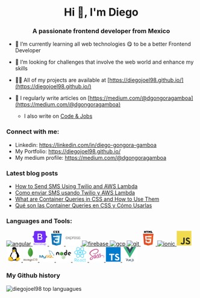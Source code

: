 <!-- ### Hi there 👋 I'm Diego -->
<!-- ### Hi there 👋 I'm Diego -->

<!--- 🔭 I’m currently working on ...-->
<!--- 🤔 I’m looking for help with ...-->
<!--- 💬 Ask me about ... 👯 I'm -->
<!-- - 🌱 I’m currently learning all web technologies 😋 to be a better Frontend Developer
- 🔎 I’m looking for challenges that involve the web world and enhance my skills
- 📫 How to reach me:
  - LinkedIn: https://www.linkedin.com/in/diego-gongora-gamboa
  - My Portfolio: https://diegojoel98.github.io/
  - My medium profile: https://medium.com/@dgongoragamboa
  - My medium profile: https://medium.com/@dgongoragamboa -->
<!--- 😄 Pronouns: ...-->
<!--- ⚡ Fun fact: ...-->

<h1 align="center">Hi 👋, I'm Diego</h1>
<h3 align="center">A passionate frontend developer from Mexico</h3>

- 🌱 I’m currently learning all web technologies 😋 to be a better Frontend Developer
- 🔎 I’m looking for challenges that involve the web world and enhance my skills
- 👨‍💻 All of my projects are available at [https://diegojoel98.github.io/](https://diegojoel98.github.io/)

- 📝 I regularly write articles on [https://medium.com/@dgongoragamboa](https://medium.com/@dgongoragamboa)
  
  - I also write on [Code & Jobs](https://www.codenjobs.com/blogs?username=dgongora)

<h3 align="left">Connect with me:</h3>
<p align="left">
<ul>
  <li>
    Linkedin: <a href="https://linkedin.com/in/diego-gongora-gamboa" target="blank"  rel="noopener">https://linkedin.com/in/diego-gongora-gamboa</a>
  </li>
  <li>
    My Portfolio: <a href="https://diegojoel98.github.io/" target="blank"  rel="noopener">https://diegojoel98.github.io/</a>
  </li>
  <li>
    My medium profile: <a href="https://medium.com/@dgongoragamboa" target="blank"  rel="noopener">https://medium.com/@dgongoragamboa</a>
  </li>
</ul>
</p>

### Latest blog posts
<!-- BLOG-POST-LIST:START -->
- [How to Send SMS Using Twilio and AWS Lambda](https://medium.com/@dgongoragamboa/how-to-send-sms-using-twilio-and-aws-lambda-23f7f6c6abea?source=rss-7019711a827d------2)
- [Como enviar SMS usando Twilio y AWS Lambda](https://medium.com/@dgongoragamboa/como-enviar-sms-usando-twilio-y-aws-lambda-09606d363c67?source=rss-7019711a827d------2)
- [What are Container Queries in CSS and How to Use Them](https://blog.stackademic.com/what-are-container-queries-in-css-and-how-to-use-them-ee909d7e8781?source=rss-7019711a827d------2)
- [Qué son las Container Queries en CSS y Cómo Usarlas](https://medium.com/@dgongoragamboa/qu%C3%A9-son-las-container-queries-en-css-y-c%C3%B3mo-usarlas-d3408fd31163?source=rss-7019711a827d------2)
<!-- BLOG-POST-LIST:END -->

<h3 align="left">Languages and Tools:</h3>
<p align="left"> <a href="https://angular.io" target="_blank" rel="noreferrer"> <img src="https://angular.io/assets/images/logos/angular/angular.svg" alt="angular" width="40" height="40"/> </a> <a href="https://getbootstrap.com" target="_blank" rel="noreferrer"> <img src="https://raw.githubusercontent.com/devicons/devicon/master/icons/bootstrap/bootstrap-plain-wordmark.svg" alt="bootstrap" width="40" height="40"/> </a> <a href="https://www.w3schools.com/css/" target="_blank" rel="noreferrer"> <img src="https://raw.githubusercontent.com/devicons/devicon/master/icons/css3/css3-original-wordmark.svg" alt="css3" width="40" height="40"/> </a> <a href="https://expressjs.com" target="_blank" rel="noreferrer"> <img src="https://raw.githubusercontent.com/devicons/devicon/master/icons/express/express-original-wordmark.svg" alt="express" width="40" height="40"/> </a> <a href="https://firebase.google.com/" target="_blank" rel="noreferrer"> <img src="https://www.vectorlogo.zone/logos/firebase/firebase-icon.svg" alt="firebase" width="40" height="40"/> </a> <a href="https://cloud.google.com" target="_blank" rel="noreferrer"> <img src="https://www.vectorlogo.zone/logos/google_cloud/google_cloud-icon.svg" alt="gcp" width="40" height="40"/> </a> <a href="https://git-scm.com/" target="_blank" rel="noreferrer"> <img src="https://www.vectorlogo.zone/logos/git-scm/git-scm-icon.svg" alt="git" width="40" height="40"/> </a> <a href="https://www.w3.org/html/" target="_blank" rel="noreferrer"> <img src="https://raw.githubusercontent.com/devicons/devicon/master/icons/html5/html5-original-wordmark.svg" alt="html5" width="40" height="40"/> </a> <a href="https://ionicframework.com" target="_blank" rel="noreferrer"> <img src="https://upload.wikimedia.org/wikipedia/commons/d/d1/Ionic_Logo.svg" alt="ionic" width="40" height="40"/> </a> <a href="https://developer.mozilla.org/en-US/docs/Web/JavaScript" target="_blank" rel="noreferrer"> <img src="https://raw.githubusercontent.com/devicons/devicon/master/icons/javascript/javascript-original.svg" alt="javascript" width="40" height="40"/> </a> <a href="https://www.linux.org/" target="_blank" rel="noreferrer"> <img src="https://raw.githubusercontent.com/devicons/devicon/master/icons/linux/linux-original.svg" alt="linux" width="40" height="40"/> </a> <a href="https://www.mongodb.com/" target="_blank" rel="noreferrer"> <img src="https://raw.githubusercontent.com/devicons/devicon/master/icons/mongodb/mongodb-original-wordmark.svg" alt="mongodb" width="40" height="40"/> </a> <a href="https://www.mysql.com/" target="_blank" rel="noreferrer"> <img src="https://raw.githubusercontent.com/devicons/devicon/master/icons/mysql/mysql-original-wordmark.svg" alt="mysql" width="40" height="40"/> </a> <a href="https://nodejs.org" target="_blank" rel="noreferrer"> <img src="https://raw.githubusercontent.com/devicons/devicon/master/icons/nodejs/nodejs-original-wordmark.svg" alt="nodejs" width="40" height="40"/> </a> <a href="https://reactjs.org/" target="_blank" rel="noreferrer"> <img src="https://raw.githubusercontent.com/devicons/devicon/master/icons/react/react-original-wordmark.svg" alt="react" width="40" height="40"/> </a> <a href="https://sass-lang.com" target="_blank" rel="noreferrer"> <img src="https://raw.githubusercontent.com/devicons/devicon/master/icons/sass/sass-original.svg" alt="sass" width="40" height="40"/> </a> <a href="https://www.typescriptlang.org/" target="_blank" rel="noreferrer"> <img src="https://raw.githubusercontent.com/devicons/devicon/master/icons/typescript/typescript-original.svg" alt="typescript" width="40" height="40"/> </a> <a href="https://vuejs.org/" target="_blank" rel="noreferrer"> <img src="https://raw.githubusercontent.com/devicons/devicon/master/icons/vuejs/vuejs-original-wordmark.svg" alt="vuejs" width="40" height="40"/> </a> </p>

<h3 align="left">My Github history</h3>
<!-- <p><img align="left" src="https://github-readme-stats.vercel.app/api/top-langs?username=diegojoel98&show_icons=true&locale=en&layout=compact" alt="diegojoel98" /></p> -->
<p><img align="left" src="https://github-readme-stats-git-masterrstaa-rickstaa.vercel.app/api/top-langs/?username=diegojoel98&show_icons=true&locale=en&layout=compact" alt="diegojoel98 top languagues" /></p>

